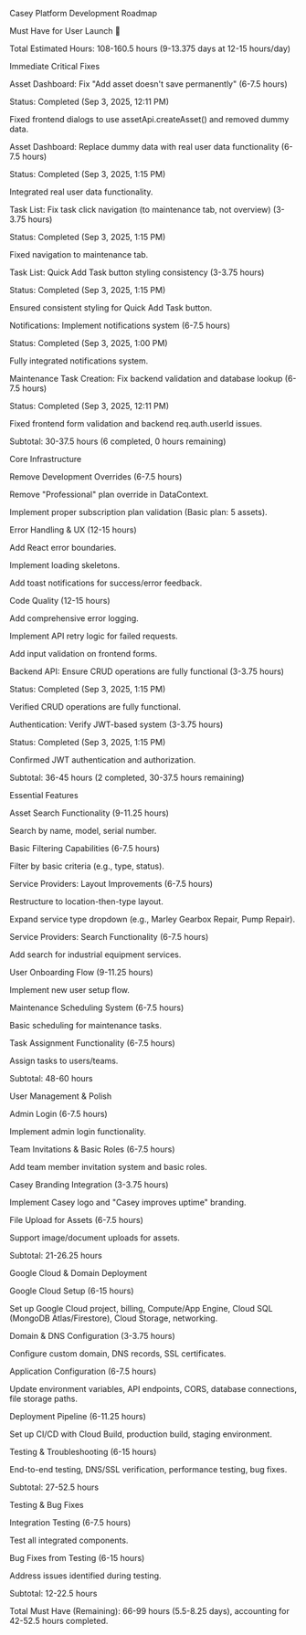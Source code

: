 Casey Platform Development Roadmap

Must Have for User Launch 🚀

Total Estimated Hours: 108-160.5 hours (9-13.375 days at 12-15 hours/day)

Immediate Critical Fixes





Asset Dashboard: Fix "Add asset doesn't save permanently" (6-7.5 hours)





Status: Completed (Sep 3, 2025, 12:11 PM)



Fixed frontend dialogs to use assetApi.createAsset() and removed dummy data.



Asset Dashboard: Replace dummy data with real user data functionality (6-7.5 hours)





Status: Completed (Sep 3, 2025, 1:15 PM)



Integrated real user data functionality.



Task List: Fix task click navigation (to maintenance tab, not overview) (3-3.75 hours)





Status: Completed (Sep 3, 2025, 1:15 PM)



Fixed navigation to maintenance tab.



Task List: Quick Add Task button styling consistency (3-3.75 hours)





Status: Completed (Sep 3, 2025, 1:15 PM)



Ensured consistent styling for Quick Add Task button.



Notifications: Implement notifications system (6-7.5 hours)





Status: Completed (Sep 3, 2025, 1:00 PM)



Fully integrated notifications system.



Maintenance Task Creation: Fix backend validation and database lookup (6-7.5 hours)





Status: Completed (Sep 3, 2025, 12:11 PM)



Fixed frontend form validation and backend req.auth.userId issues.

Subtotal: 30-37.5 hours (6 completed, 0 hours remaining)

Core Infrastructure





Remove Development Overrides (6-7.5 hours)





Remove "Professional" plan override in DataContext.



Implement proper subscription plan validation (Basic plan: 5 assets).



Error Handling & UX (12-15 hours)





Add React error boundaries.



Implement loading skeletons.



Add toast notifications for success/error feedback.



Code Quality (12-15 hours)





Add comprehensive error logging.



Implement API retry logic for failed requests.



Add input validation on frontend forms.



Backend API: Ensure CRUD operations are fully functional (3-3.75 hours)





Status: Completed (Sep 3, 2025, 1:15 PM)



Verified CRUD operations are fully functional.



Authentication: Verify JWT-based system (3-3.75 hours)





Status: Completed (Sep 3, 2025, 1:15 PM)



Confirmed JWT authentication and authorization.

Subtotal: 36-45 hours (2 completed, 30-37.5 hours remaining)

Essential Features





Asset Search Functionality (9-11.25 hours)





Search by name, model, serial number.



Basic Filtering Capabilities (6-7.5 hours)





Filter by basic criteria (e.g., type, status).



Service Providers: Layout Improvements (6-7.5 hours)





Restructure to location-then-type layout.



Expand service type dropdown (e.g., Marley Gearbox Repair, Pump Repair).



Service Providers: Search Functionality (6-7.5 hours)





Add search for industrial equipment services.



User Onboarding Flow (9-11.25 hours)





Implement new user setup flow.



Maintenance Scheduling System (6-7.5 hours)





Basic scheduling for maintenance tasks.



Task Assignment Functionality (6-7.5 hours)





Assign tasks to users/teams.

Subtotal: 48-60 hours

User Management & Polish





Admin Login (6-7.5 hours)





Implement admin login functionality.



Team Invitations & Basic Roles (6-7.5 hours)





Add team member invitation system and basic roles.



Casey Branding Integration (3-3.75 hours)





Implement Casey logo and "Casey improves uptime" branding.



File Upload for Assets (6-7.5 hours)





Support image/document uploads for assets.

Subtotal: 21-26.25 hours

Google Cloud & Domain Deployment





Google Cloud Setup (6-15 hours)





Set up Google Cloud project, billing, Compute/App Engine, Cloud SQL (MongoDB Atlas/Firestore), Cloud Storage, networking.



Domain & DNS Configuration (3-3.75 hours)





Configure custom domain, DNS records, SSL certificates.



Application Configuration (6-7.5 hours)





Update environment variables, API endpoints, CORS, database connections, file storage paths.



Deployment Pipeline (6-11.25 hours)





Set up CI/CD with Cloud Build, production build, staging environment.



Testing & Troubleshooting (6-15 hours)





End-to-end testing, DNS/SSL verification, performance testing, bug fixes.

Subtotal: 27-52.5 hours

Testing & Bug Fixes





Integration Testing (6-7.5 hours)





Test all integrated components.



Bug Fixes from Testing (6-15 hours)





Address issues identified during testing.

Subtotal: 12-22.5 hours

Total Must Have (Remaining): 66-99 hours (5.5-8.25 days), accounting for 42-52.5 hours completed.

